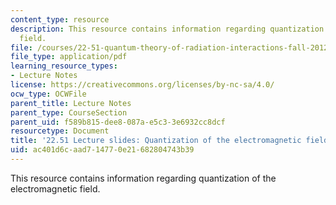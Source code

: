 ```yaml
---
content_type: resource
description: This resource contains information regarding quantization of the electromagnetic
  field.
file: /courses/22-51-quantum-theory-of-radiation-interactions-fall-2012/ac401d6caad714770e21682804743b39_MIT22_51F12_quant_em.pdf
file_type: application/pdf
learning_resource_types:
- Lecture Notes
license: https://creativecommons.org/licenses/by-nc-sa/4.0/
ocw_type: OCWFile
parent_title: Lecture Notes
parent_type: CourseSection
parent_uid: f589b815-dee8-087a-e5c3-3e6932cc8dcf
resourcetype: Document
title: '22.51 Lecture slides: Quantization of the electromagnetic field'
uid: ac401d6c-aad7-1477-0e21-682804743b39
---
```

This resource contains information regarding quantization of the electromagnetic field.
